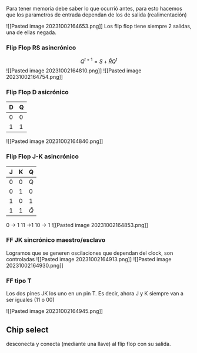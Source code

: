 Para tener memoria debe saber lo que ocurrió antes, para esto hacemos que los parametros de entrada dependan de los de salida (realimentación)

![[Pasted image 20231002164653.png]]
Los flip flop tiene siempre 2 salidas, una de ellas negada.
### Flip Flop RS asincrónico
$$Q^{t+1}=S+ \bar{R} Q^t$$
![[Pasted image 20231002164810.png]]
![[Pasted image 20231002164754.png]]
### Flip Flop D asicrónico
| D   | Q   |
| --- | --- |
| 0   | 0   |
| 1    |1     |
![[Pasted image 20231002164840.png]]
### Flip Flop J-K asincrónico 
| J   | K   | Q   |
| --- | --- | --- |
| 0   | 0   | Q   |
| 0   | 1   | 0   |
| 1   | 0   | 1   |
| 1    | 1    |$\bar{Q}$     |
0 -> 1 
11 ->1
10 -> 1
![[Pasted image 20231002164853.png]]
### FF JK sincrónico maestro/esclavo
Logramos que se generen oscilaciones que dependan del clock, son controladas
![[Pasted image 20231002164913.png]]
![[Pasted image 20231002164930.png]]
### FF tipo T
Los dos pines JK los uno en un pin T. Es decir, ahora J y K siempre van a ser iguales (11 o 00)

![[Pasted image 20231002164945.png]]
## Chip select
desconecta y conecta (mediante una llave) al flip flop con su salida.

